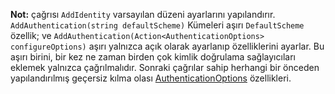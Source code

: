 **Not:** çağrısı `AddIdentity` varsayılan düzeni ayarlarını yapılandırır. `AddAuthentication(string defaultScheme)` Kümeleri aşırı `DefaultScheme` özellik; ve `AddAuthentication(Action<AuthenticationOptions> configureOptions)` aşırı yalnızca açık olarak ayarlanıp özelliklerini ayarlar. Bu aşırı birini, bir kez ne zaman birden çok kimlik doğrulama sağlayıcıları eklemek yalnızca çağrılmalıdır. Sonraki çağrılar sahip herhangi bir önceden yapılandırılmış geçersiz kılma olası [AuthenticationOptions](/dotnet/api/microsoft.aspnetcore.builder.authenticationoptions) özellikleri.